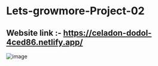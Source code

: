 # Lets-growmore-Project-02



## Website link :- https://celadon-dodol-4ced86.netlify.app/

![image](https://user-images.githubusercontent.com/124809398/234363178-a8e95215-f453-448a-b743-7fd0dff7c144.png)
